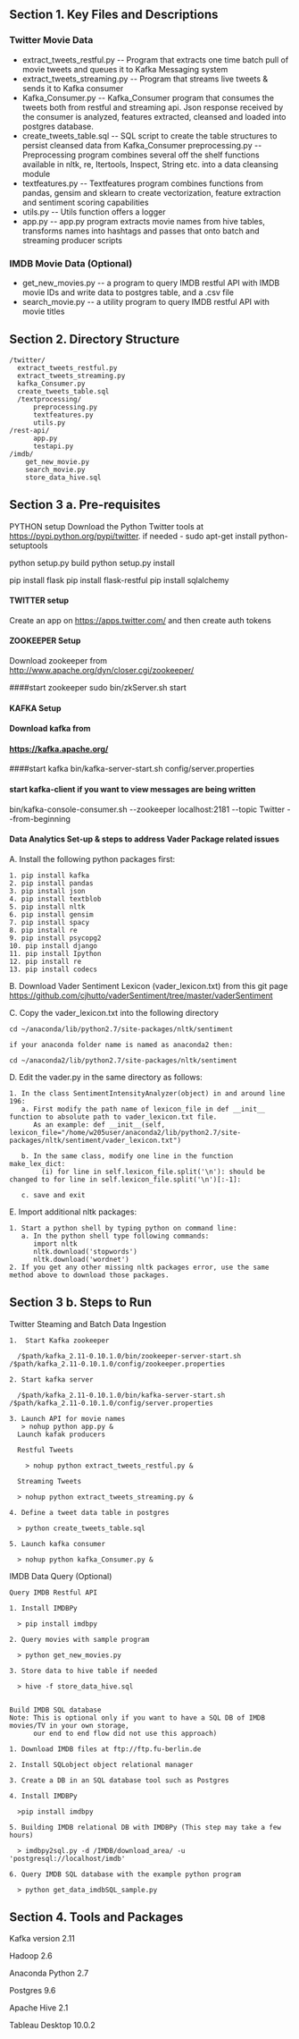 ## Section 1. Key Files and Descriptions
### Twitter Movie Data
  * extract_tweets_restful.py -- Program that extracts one time batch pull of movie tweets and queues it to Kafka Messaging system
  * extract_tweets_streaming.py -- Program that streams live tweets & sends it to Kafka consumer
  * Kafka_Consumer.py -- Kafka_Consumer program that consumes the tweets both from restful and streaming api. Json response received by the   consumer is analyzed, features extracted, cleansed and loaded into postgres database.
  * create_tweets_table.sql -- SQL script to create the table structures to persist cleansed data from Kafka_Consumer
  preprocessing.py -- Preprocessing program combines several off the shelf functions available in nltk, re, Itertools, Inspect, String etc. into a data cleansing module
  * textfeatures.py -- Textfeatures program combines functions from pandas, gensim and sklearn to create vectorization, feature extraction and sentiment scoring capabilities
  * utils.py -- Utils function offers a logger
  * app.py -- app.py program extracts movie names from hive tables, transforms names into hashtags and passes that onto batch and streaming producer scripts

### IMDB Movie Data (Optional)
  * get_new_movies.py -- a program to query IMDB restful API with IMDB movie IDs and write data to postgres table, and a .csv file
  * search_movie.py -- a utility program to query IMDB restful API with movie titles

## Section 2. Directory Structure
    /twitter/
      extract_tweets_restful.py
      extract_tweets_streaming.py
      kafka_Consumer.py
      create_tweets_table.sql
      /textprocessing/
          preprocessing.py
          textfeatures.py
          utils.py
    /rest-api/
          app.py
          testapi.py
    /imdb/
        get_new_movie.py
        search_movie.py
        store_data_hive.sql

## Section 3 a. Pre-requisites
   PYTHON setup
   Download the Python Twitter tools at https://pypi.python.org/pypi/twitter.
   if needed - sudo apt-get install python-setuptools

   python setup.py build
   python setup.py install

   pip install flask
   pip install flask-restful
   pip install sqlalchemy

#### TWITTER setup
   Create an app on https://apps.twitter.com/ and then create auth tokens

#### ZOOKEEPER Setup
   Download zookeeper from
   http://www.apache.org/dyn/closer.cgi/zookeeper/

####start zookeeper
  sudo bin/zkServer.sh start

#### KAFKA Setup
#### Download kafka from
#### https://kafka.apache.org/

####start kafka
   bin/kafka-server-start.sh config/server.properties

#### start kafka-client if you want to view messages are being written
   bin/kafka-console-consumer.sh --zookeeper localhost:2181 --topic Twitter --from-beginning

#### Data Analytics Set-up & steps to address Vader Package related issues
   A. Install the following python packages first:
   ```
   1. pip install kafka
   2. pip install pandas
   3. pip install json
   4. pip install textblob
   5. pip install nltk
   6. pip install gensim
   7. pip install spacy
   8. pip install re
   9. pip install psycopg2
   10. pip install django
   11. pip install Ipython
   12. pip install re
   13. pip install codecs
   ```
   B. Download Vader Sentiment Lexicon (vader_lexicon.txt) from this git page
   https://github.com/cjhutto/vaderSentiment/tree/master/vaderSentiment

   C. Copy the vader_lexicon.txt into the following directory
   ```
   cd ~/anaconda/lib/python2.7/site-packages/nltk/sentiment

   if your anaconda folder name is named as anaconda2 then:

   cd ~/anaconda2/lib/python2.7/site-packages/nltk/sentiment

   ```
   D. Edit the vader.py in the same directory as follows:
   ```
   1. In the class SentimentIntensityAnalyzer(object) in and around line 196:
      a. First modify the path name of lexicon_file in def __init__ function to absolute path to vader_lexicon.txt file.
         As an example: def __init__(self, lexicon_file="/home/w205user/anaconda2/lib/python2.7/site-packages/nltk/sentiment/vader_lexicon.txt")

      b. In the same class, modify one line in the function make_lex_dict:
         (i) for line in self.lexicon_file.split('\n'): should be changed to for line in self.lexicon_file.split('\n')[:-1]:

      c. save and exit
   ```
   E. Import additional nltk packages:
   ```
   1. Start a python shell by typing python on command line:
      a. In the python shell type following commands:
         import nltk
         nltk.download('stopwords')
         nltk.download('wordnet')
   2. If you get any other missing nltk packages error, use the same method above to download those packages.
   ```   

## Section 3 b. Steps to Run

  Twitter Steaming and Batch Data Ingestion

    1.  Start Kafka zookeeper

      /$path/kafka_2.11-0.10.1.0/bin/zookeeper-server-start.sh /$path/kafka_2.11-0.10.1.0/config/zookeeper.properties

    2. Start kafka server

      /$path/kafka_2.11-0.10.1.0/bin/kafka-server-start.sh /$path/kafka_2.11-0.10.1.0/config/server.properties

    3. Launch API for movie names
       > nohup python app.py &
      Launch kafak producers

      Restful Tweets

        > nohup python extract_tweets_restful.py &

      Streaming Tweets

      > nohup python extract_tweets_streaming.py &

    4. Define a tweet data table in postgres

      > python create_tweets_table.sql

    5. Launch kafka consumer

      > nohup python kafka_Consumer.py &

  IMDB Data Query (Optional)

    Query IMDB Restful API

    1. Install IMDBPy

      > pip install imdbpy

    2. Query movies with sample program

      > python get_new_movies.py

    3. Store data to hive table if needed

      > hive -f store_data_hive.sql


    Build IMDB SQL database
    Note: This is optional only if you want to have a SQL DB of IMDB movies/TV in your own storage,
          our end to end flow did not use this approach)

    1. Download IMDB files at ftp://ftp.fu-berlin.de

    2. Install SQLobject object relational manager

    3. Create a DB in an SQL database tool such as Postgres

    4. Install IMDBPy

      >pip install imdbpy

    5. Building IMDB relational DB with IMDBPy (This step may take a few hours)

      > imdbpy2sql.py -d /IMDB/download_area/ -u 'postgresql://localhost/imdb'

    6. Query IMDB SQL database with the example python program

      > python get_data_imdbSQL_sample.py
    
## Section 4. Tools and Packages

   Kafka version 2.11

   Hadoop 2.6

   Anaconda Python 2.7

   Postgres 9.6

   Apache Hive 2.1

   Tableau Desktop 10.0.2
